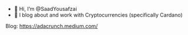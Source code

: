 - 👋 Hi, I’m @SaadYousafzai
- 👀 I blog about and work with Cryptocurrencies (specifically Cardano)

Blog:
https://adacrunch.medium.com/
